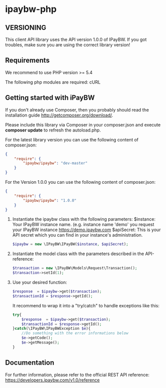ipaybw-php
===========

VERSIONING
----------

This client API library uses the API version 1.0.0 of IPayBW. If you got troubles, make sure you are using the correct library version!

Requirements
------------
We recommend to use PHP version >= 5.4

The following php modules are required: cURL

Getting started with iPayBW
----------------------------
If you don't already use Composer, then you probably should read the installation guide http://getcomposer.org/download/.

Please include this library via Composer in your composer.json and execute **composer update** to refresh the autoload.php.

For the latest library version you can use the following content of composer.json:

```json
{
    "require": {
        "ipaybw/ipaybw": "dev-master"
    }
}
```


For the Version 1.0.0 you can use the following content of composer.json:

```json
{
    "require": {
        "ipaybw/ipaybw": "1.0.0"
    }
}
```


1.  Instantiate the ipaybw class with the following parameters:
    $instance: Your IPayBW instance name. (e.g. instance name 'demo' you request your IPayBW instance https://demo.ipaybw.com
    $apiSecret: This is your API secret which you can find in your instance's administration.

    ```php
    $ipaybw = new \IPayBW\IPayBW($instance, $apiSecret);
    ```
2.  Instantiate the model class with the parameters described in the API-reference:

    ```php
    $transaction = new \IPayBW\Models\Request\Transaction();
    $transaction->setId(1);
    ```
3.  Use your desired function:

    ```php
    $response  = $ipaybw->get($transaction);
    $transactionId = $response->getId();
    ```

    It recommend to wrap it into a "try/catch" to handle exceptions like this:
    ```php
    try{
        $response  = $ipaybw->get($transaction);
        $transactionId = $response->getId();
    }catch(\IPayBW\IPayBWException $e){
        //Do something with the error informations below
        $e->getCode();
        $e->getMessage();
    }
    ```


Documentation
--------------

For further information, please refer to the official REST API reference: https://developers.ipaybw.com/v1.0/reference
